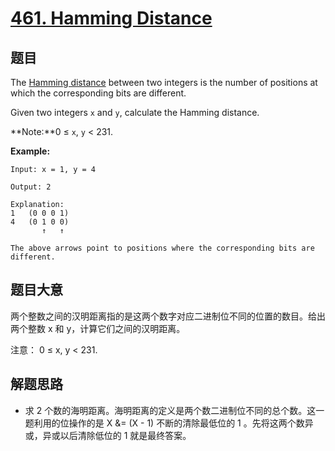 # [461. Hamming Distance](https://leetcode.com/problems/hamming-distance/)

## 题目

The [Hamming distance](https://en.wikipedia.org/wiki/Hamming_distance) between two integers is the number of positions at which the corresponding bits are different.

Given two integers `x` and `y`, calculate the Hamming distance.

**Note:**0 ≤ `x`, `y` < 231.

**Example:**

    Input: x = 1, y = 4

    Output: 2

    Explanation:
    1   (0 0 0 1)
    4   (0 1 0 0)
           ↑   ↑

    The above arrows point to positions where the corresponding bits are different.

## 题目大意

两个整数之间的汉明距离指的是这两个数字对应二进制位不同的位置的数目。给出两个整数 x 和 y，计算它们之间的汉明距离。

注意：
0 ≤ x, y < 231.

## 解题思路

- 求 2 个数的海明距离。海明距离的定义是两个数二进制位不同的总个数。这一题利用的位操作的是 X &= (X - 1) 不断的清除最低位的 1 。先将这两个数异或，异或以后清除低位的 1 就是最终答案。